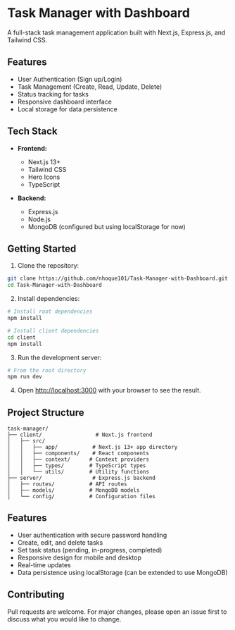 # Task Manager with Dashboard

A full-stack task management application built with Next.js, Express.js, and Tailwind CSS.

## Features

- User Authentication (Sign up/Login)
- Task Management (Create, Read, Update, Delete)
- Status tracking for tasks
- Responsive dashboard interface
- Local storage for data persistence

## Tech Stack

- **Frontend:**
  - Next.js 13+
  - Tailwind CSS
  - Hero Icons
  - TypeScript

- **Backend:**
  - Express.js
  - Node.js
  - MongoDB (configured but using localStorage for now)

## Getting Started

1. Clone the repository:
```bash
git clone https://github.com/nhoque101/Task-Manager-with-Dashboard.git
cd Task-Manager-with-Dashboard
```

2. Install dependencies:
```bash
# Install root dependencies
npm install

# Install client dependencies
cd client
npm install
```

3. Run the development server:
```bash
# From the root directory
npm run dev
```

4. Open [http://localhost:3000](http://localhost:3000) with your browser to see the result.

## Project Structure

```
task-manager/
├── client/                 # Next.js frontend
│   ├── src/
│   │   ├── app/           # Next.js 13+ app directory
│   │   ├── components/    # React components
│   │   ├── context/      # Context providers
│   │   ├── types/        # TypeScript types
│   │   └── utils/        # Utility functions
├── server/                # Express.js backend
│   ├── routes/           # API routes
│   ├── models/           # MongoDB models
│   └── config/           # Configuration files
```

## Features

- User authentication with secure password handling
- Create, edit, and delete tasks
- Set task status (pending, in-progress, completed)
- Responsive design for mobile and desktop
- Real-time updates
- Data persistence using localStorage (can be extended to use MongoDB)

## Contributing

Pull requests are welcome. For major changes, please open an issue first to discuss what you would like to change.
